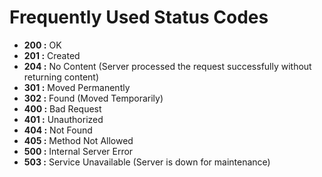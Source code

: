 # Frequently Used Status Codes

- **200 :** OK
- **201 :** Created
- **204 :** No Content (Server processed the request successfully without returning content)
- **301 :** Moved Permanently
- **302 :** Found (Moved Temporarily)
- **400 :** Bad Request
- **401 :** Unauthorized
- **404 :** Not Found
- **405 :** Method Not Allowed
- **500 :** Internal Server Error
- **503 :** Service Unavailable (Server is down for maintenance)

